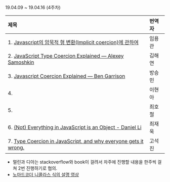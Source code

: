 19.04.09 ~ 19.04.16 (4주차)

| 제목                                                                                                                                                                   | 번역자 |
| :--------------------------------------------------------------------------------------------------------------------------------------------------------------------- | :----- |
| 1. [Javascript의 암묵적 형 변환(Implicit coercion)에 관하여](https://github.com/Lee-hyuna/33-js-concepts-kr/wiki/what-you-need-to-know-about-javascripts-implicit-coercion) | 임용관    |
| 2. [JavaScript Type Coercion Explained — Alexey Samoshkin](https://github.com/Lee-hyuna/33-js-concepts-kr/wiki/JavaScript-type-coercion-explained-Know-your)                                    | 김해연 |
| 3. [Javascript Coercion Explained — Ben Garrison](https://hackernoon.com/javascript-coercion-explained-545c895213d3)                                                   | 방승민    |
| 4.           | 이현아    |
| 5.                            | 최호철    |
| 6. [(Not) Everything in JavaScript is an Object - Daniel Li](http://blog.brew.com.hk/not-everything-in-javascript-is-an-object/)                                       | 최재욱    |
| 7. [Type Coercion in JavaScript, and why everyone gets it wrong.](https://thedevs.network/blog/type-coercion-in-javascript-and-why-everyone-gets-it-wrong)             | 고석진    |

- 멀린과 디아는 stackoverflow와 book이 걸려서 차주에 진행할 내용을 한주씩 걸쳐 2번 진행하기로 협의.
- [노마드코더 니콜라스 식의 설명 영상](https://www.youtube.com/watch?v=dIIQmSsg0SI)